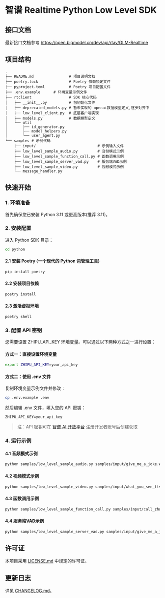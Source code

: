 # 智谱 Realtime Python Low Level SDK

## 接口文档 

最新接口文档参考 https://open.bigmodel.cn/dev/api/rtav/GLM-Realtime

## 项目结构
```
.
├── README.md                # 项目说明文档    
├── poetry.lock              # Poetry 依赖锁定文件
├── pyproject.toml           # Poetry 项目配置文件
├── .env.example      # 环境变量示例文件
├── rtclient                 # SDK 核心代码
│   ├── __init__.py          # 包初始化文件
│   ├── deprecated_models.py # 暂未实现的 openai数据模型定义,逐步对齐中
│   ├── low_level_client.py  # 底层客户端实现
│   ├── models.py            # 数据模型定义
│   └── util
│       ├── id_generator.py
│       ├── model_helpers.py
│       └── user_agent.py
└── samples # 示例代码
    ├── input/                            # 示例输入文件
    ├── low_level_sample_audio.py         # 音频模式示例
    ├── low_level_sample_function_call.py # 函数调用示例
    ├── low_level_sample_server_vad.py    # 服务端VAD示例
    ├── low_level_sample_video.py         # 视频模式示例
    └── message_handler.py
```

## 快速开始

### 1. 环境准备

首先确保您已安装 Python 3.11 或更高版本(推荐 3.11)。

### 2. 安装配置

进入 Python SDK 目录：
```bash
cd python
```

#### 2.1 安装 Poetry (一个现代的 Python 包管理工具)

```bash
pip install poetry
```

#### 2.2 安装项目依赖

```bash
poetry install
```

#### 2.3 激活虚拟环境

```bash
poetry shell
```

### 3. 配置 API 密钥

您需要设置 ZHIPU_API_KEY 环境变量。可以通过以下两种方式之一进行设置：

#### 方式一：直接设置环境变量

```bash
export ZHIPU_API_KEY=your_api_key
```

#### 方式二：使用 .env 文件

复制环境变量示例文件并修改：
```bash
cp .env.example .env
```
然后编辑 .env 文件，填入您的 API 密钥：
```
ZHIPU_API_KEY=your_api_key
```

> 注：API 密钥可在 [智谱 AI 开放平台](https://www.bigmodel.cn/) 注册开发者账号后创建获取

### 4. 运行示例

#### 4.1 音频模式示例

```bash
python samples/low_level_sample_audio.py samples/input/give_me_a_joke.wav
```

#### 4.2 视频模式示例

```bash
python samples/low_level_sample_video.py samples/input/what_you_see_tts.wav samples/input/programmer.jpg
```

#### 4.3 函数调用示例

```bash
python samples/low_level_sample_function_call.py samples/input/call_zhangsan.wav
```

#### 4.4 服务端VAD示例

```bash
python samples/low_level_sample_server_vad.py samples/input/give_me_a_joke.wav
```




## 许可证

本项目采用 [LICENSE.md](../LICENSE.md) 中规定的许可证。

## 更新日志

详见 [CHANGELOG.md](../CHANGELOG.md)。
